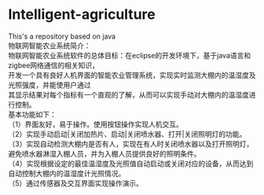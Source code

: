 # Intelligent-agriculture
This's a repository based on java     
物联网智能农业系统简介：     
  物联网智能农业系统软件的总体目标：在eclipse的开发环境下，基于java语言和zigbee网络通信的相关知识，     
  开发一个具有良好人机界面的智能农业管理系统，实现实时监测大棚内的温湿度及光照强度，并能使用户通过     
  其显示结果对每个指标有一个直观的了解，从而可以实现手动对大棚内的温湿度进行控制。    
基本功能如下：    
（1）界面友好，易于操作。使用按钮操作实现人机交互。    
（2）实现手动启动|关闭加热片、启动|关闭喷水器、打开|关闭照明灯的功能。    
（3）实现自动检测大棚内是否有人，实现在有人时关闭喷水器以及打开照明灯，避免喷水器淋湿入棚人员，并为入棚人员提供良好的照明条件。     
（4）实现根据设定的最佳温湿度及光照值自动启动或关闭对应的设备，从而达到自动控制大棚内的温湿度计光照情况。    
（5）通过传感器及交互界面实现操作演示。   

